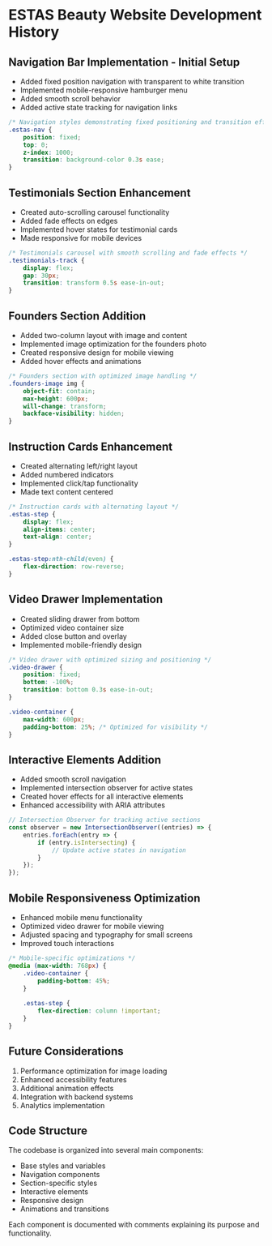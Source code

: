 # ESTAS Beauty Website Development History

## Navigation Bar Implementation - Initial Setup
- Added fixed position navigation with transparent to white transition
- Implemented mobile-responsive hamburger menu
- Added smooth scroll behavior
- Added active state tracking for navigation links

```css
/* Navigation styles demonstrating fixed positioning and transition effects */
.estas-nav {
    position: fixed;
    top: 0;
    z-index: 1000;
    transition: background-color 0.3s ease;
}
```

## Testimonials Section Enhancement
- Created auto-scrolling carousel functionality
- Added fade effects on edges
- Implemented hover states for testimonial cards
- Made responsive for mobile devices

```css
/* Testimonials carousel with smooth scrolling and fade effects */
.testimonials-track {
    display: flex;
    gap: 30px;
    transition: transform 0.5s ease-in-out;
}
```

## Founders Section Addition
- Added two-column layout with image and content
- Implemented image optimization for the founders photo
- Created responsive design for mobile viewing
- Added hover effects and animations

```css
/* Founders section with optimized image handling */
.founders-image img {
    object-fit: contain;
    max-height: 600px;
    will-change: transform;
    backface-visibility: hidden;
}
```

## Instruction Cards Enhancement
- Created alternating left/right layout
- Added numbered indicators
- Implemented click/tap functionality
- Made text content centered

```css
/* Instruction cards with alternating layout */
.estas-step {
    display: flex;
    align-items: center;
    text-align: center;
}

.estas-step:nth-child(even) {
    flex-direction: row-reverse;
}
```

## Video Drawer Implementation
- Created sliding drawer from bottom
- Optimized video container size
- Added close button and overlay
- Implemented mobile-friendly design

```css
/* Video drawer with optimized sizing and positioning */
.video-drawer {
    position: fixed;
    bottom: -100%;
    transition: bottom 0.3s ease-in-out;
}

.video-container {
    max-width: 600px;
    padding-bottom: 25%; /* Optimized for visibility */
}
```

## Interactive Elements Addition
- Added smooth scroll navigation
- Implemented intersection observer for active states
- Created hover effects for all interactive elements
- Enhanced accessibility with ARIA attributes

```javascript
// Intersection Observer for tracking active sections
const observer = new IntersectionObserver((entries) => {
    entries.forEach(entry => {
        if (entry.isIntersecting) {
            // Update active states in navigation
        }
    });
});
```

## Mobile Responsiveness Optimization
- Enhanced mobile menu functionality
- Optimized video drawer for mobile viewing
- Adjusted spacing and typography for small screens
- Improved touch interactions

```css
/* Mobile-specific optimizations */
@media (max-width: 768px) {
    .video-container {
        padding-bottom: 45%;
    }
    
    .estas-step {
        flex-direction: column !important;
    }
}
```

## Future Considerations
1. Performance optimization for image loading
2. Enhanced accessibility features
3. Additional animation effects
4. Integration with backend systems
5. Analytics implementation

## Code Structure
The codebase is organized into several main components:
- Base styles and variables
- Navigation components
- Section-specific styles
- Interactive elements
- Responsive design
- Animations and transitions

Each component is documented with comments explaining its purpose and functionality. 